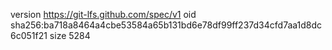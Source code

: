 version https://git-lfs.github.com/spec/v1
oid sha256:ba718a8464a4cbe53584a65b131bd6e78df99ff237d34cfd7aa1d8dc6c051f21
size 5284
